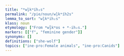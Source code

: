 ```yaml
---
title: "*wl̥kʷíh₂s"
permalink: "/pie/noun/wl̥kʷíh2s"
lemma_to_sort: "wl̥kʷih₂s"
klass: noun
etymology: ["From *wĺ̥kʷos +‎ *-ih₂s."]
markers: [["f", "feminine gender"]]
synonyms: []
definitions: ["she-wolf"]
topics: ["ine-pro:Female animals", "ine-pro:Canids"]
---
```

